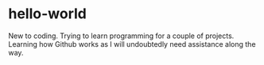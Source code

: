# hello-world
New to coding.
Trying to learn programming for a couple of projects.
Learning how Github works as I will undoubtedly need assistance along the way.
